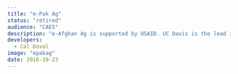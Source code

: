 ```yaml
---
title: "e-Pak Ag"
status: "retired"
audience: "CAES"
description: "e-Afghan Ag is supported by USAID. UC Davis is the lead institution. Over 70 institutions have contributed content. e-Afghan Ag is considered the most comprehensive collection of practical information available to help the farmers of Afghanistan. The project started with USAID funding managed through USDA. "
developers:
  - Cal Doval
image: "epakag"
date: 2016-10-23
---
```

